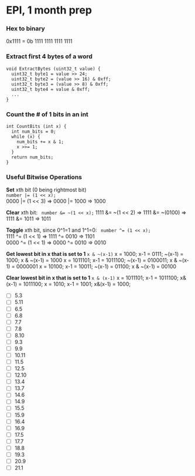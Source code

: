 # EPI, 1 month prep

### Hex to binary
0x1111 = 0b 1111 1111 1111 1111

### Extract first 4 bytes of a word
```
void ExtractBytes (uint32_t value) {
  uint32_t byte1 = value >> 24;
  uint32_t byte2 = (value >> 16) & 0xff;
  uint32_t byte3 = (value >> 8) & 0xff;
  uint32_t byte4 = value & 0xff;
  ...
}
```

### Count the # of 1 bits in an int
```
int CountBits (int x) {
  int num_bits = 0;
  while (x) {
    num_bits += x & 1;
    x >>= 1;
  }
  return num_bits;
}
```

### Useful Bitwise Operations
**Set** xth bit (0 being rightmost bit)  
```number |= (1 << x);```  
0000 |= (1 << 3) => 0000 |= 1000 => 1000

**Clear** xth bit:
``` number &= ~(1 << x);```
1111 &= ~(1 << 2) => 1111 &= ~(0100) => 1111 &= 1011 => 1011

**Toggle** xth bit, since 0^1=1 and 1^1=0: 
``` number ^= (1 << x);```  
1111 ^= (1 << 1) => 1111 ^= 0010 => 1101  
0000 ^= (1 << 1) => 0000 ^= 0010 => 0010

**Get lowest bit in x that is set to 1**
```x & ~(x-1)```
x = 1000; x-1 = 0111; ~(x-1) = 1000; x & ~(x-1) = 1000 
x = 1011101; x-1 = 1011100; ~(x-1) = 0100011; x & ~(x-1) = 0000001
x = 10100; x-1 = 10011; ~(x-1) = 01100; x & ~(x-1) = 00100

**Clear lowest bit in x that is set to 1**
```x & (x-1)```
x = 1011101; x-1 = 1011100; x&(x-1) = 1011100;
x = 1010; x-1 = 1001; x&(x-1) = 1000;

- [ ] 5.3
- [ ] 5.11
- [ ] 6.5
- [ ] 6.8
- [ ] 7.7
- [ ] 7.8
- [ ] 8.10
- [ ] 9.3
- [ ] 9.9
- [ ] 10.11
- [ ] 11.5
- [ ] 12.5
- [ ] 12.10
- [ ] 13.4
- [ ] 13.7
- [ ] 14.6
- [ ] 14.9
- [ ] 15.5
- [ ] 15.9
- [ ] 16.4
- [ ] 16.9
- [ ] 17.5
- [ ] 17.7
- [ ] 18.8
- [ ] 19.3
- [ ] 20.9
- [ ] 21.1
